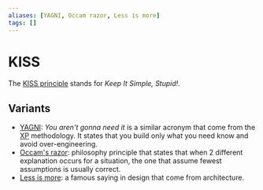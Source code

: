 ```yaml
---
aliases: [YAGNI, Occam razor, Less is more]
tags: []
---
```


# KISS

The [KISS principle](https://wikipedia.org/wiki/kiss_principle) stands for *Keep It Simple, Stupid!*.

## Variants

- [YAGNI](https://wikipedia.org/wiki/you_aren%27t_gonna_need_it): *You aren't gonna need it* is a similar acronym that come from the [XP](../../../management/agile/xp.md) methodology. It states that you build only what you need know and avoid over-engineering.
- [Occam's razor](https://wikipedia.org/wiki/occam%27s_razor): philosophy principle that states that when 2 different explanation occurs for a situation, the one that assume fewest assumptions is usually correct.
- [Less is more](https://wikipedia.org/wiki/minimalism#design,_architecture,_and_spaces): a famous saying in design that come from architecture.